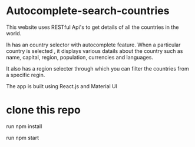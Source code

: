 # Autocomplete-search-countries

This website uses RESTful Api's to get details of all the countries in the world.

Ih has an country selector with autocomplete feature. When a particular country is selected , it displays various datails about the country such as name, capital, region, population, currencies and languages.

It also has a region selecter through which you can filter the countries from a specific regin.

The app is built using React.js and Material UI

# clone this repo

run npm install

run npm start

